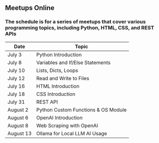 ## Meetups Online

### The schedule is for a series of meetups that cover various programming topics, including Python, HTML, CSS, and REST APIs

| Date | Topic |
| --- | --- |
| July 3 | Python Introduction |
| July 8 | Variables and If/Else Statements |
| July 10 | Lists, Dicts, Loops |
| July 12 | Read and Write to Files |
| July 16 | HTML Introduction |
| July 18 | CSS Introduction |
| July 31 | REST API |
| August 2 | Python Custom Functions & OS Module |
| August 6 | OpenAI Introduction |
| August 8 | Web Scraping with OpenAI |
| August 13 | Ollama for Local LLM AI Usage |